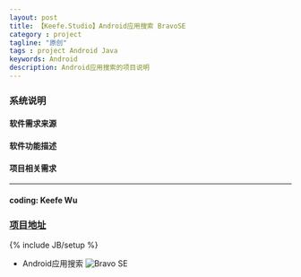 ```yaml
---
layout: post
title: 【Keefe.Studio】Android应用搜索 BravoSE
category : project
tagline: "原创"
tags : project Android Java
keywords: Android
description: Android应用搜索的项目说明
---
```

### 系统说明

#### 软件需求来源

#### 软件功能描述

#### 项目相关需求

***

#### coding: Keefe Wu

### [项目地址](http://weibo.com/bravose)

{% include JB/setup %}

- Android应用搜索 ![Bravo SE]({{BLOG_IMG}}bravose.jpg)
